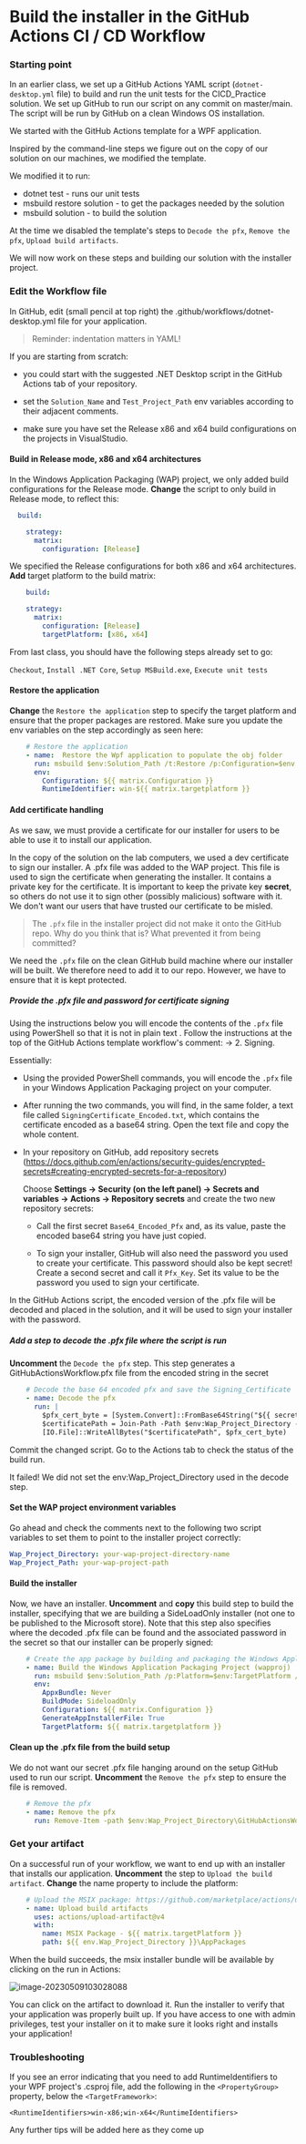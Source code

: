 # Build the installer in the GitHub Actions CI / CD Workflow



### Starting point

In an earlier class, we set up a GitHub Actions YAML script (`dotnet-desktop.yml` file) to build and run the unit tests for the CICD_Practice solution. We set up GitHub to run our script on any commit on master/main. The script will be run by GitHub on a clean Windows OS installation.

We started with the GitHub Actions template for a WPF application. 

Inspired by the command-line steps we figure out on the copy of our solution on our machines, we modified the template. 

We modified it to run:

- dotnet test - runs our unit tests
- msbuild restore solution - to get the packages needed by the solution
- msbuild solution - to build the solution

At the time we disabled the template's steps to `Decode the pfx`, `Remove the pfx`, `Upload build artifacts`.

We will now work on these steps and building our solution with the installer project.



### Edit the Workflow file

In GitHub, edit (small pencil at top right) the .github/workflows/dotnet-desktop.yml file for your application. 

> Reminder:  indentation matters in YAML!
>

If you are starting from scratch:

- you could start with the suggested .NET Desktop script in the GitHub Actions tab of your repository.

- set the `Solution_Name` and `Test_Project_Path` env variables according to their adjacent comments.

- make sure you have set the Release x86 and x64 build configurations on the projects in VisualStudio.

  

#### Build in Release mode, x86 and x64 architectures

In the Windows Application Packaging (WAP) project, we only added build configurations for the Release mode. **Change** the script to only build in Release mode, to reflect this:

```yaml
  build:

    strategy:
      matrix:
        configuration: [Release]
```

We specified the Release configurations for both x86 and x64 architectures. **Add** target platform to the build matrix:

```yaml
    build:

    strategy:
      matrix:
        configuration: [Release]
        targetPlatform: [x86, x64]
```



From last class, you should have the following steps already set to go:

`Checkout`, `Install .NET Core`, `Setup MSBuild.exe`, `Execute unit tests`



#### Restore the application

**Change** the `Restore the application` step to specify the target platform and ensure that the proper packages are restored. Make sure you update the env variables on the step accordingly as seen here:

```yaml
    # Restore the application
    - name:  Restore the Wpf application to populate the obj folder
      run: msbuild $env:Solution_Path /t:Restore /p:Configuration=$env:Configuration /p:RuntimeIdentifier=$env:RuntimeIdentifier
      env:
        Configuration: ${{ matrix.Configuration }}
        RuntimeIdentifier: win-${{ matrix.targetplatform }}
```



#### Add certificate handling

As we saw, we must provide a certificate for our installer for users to be able to use it to install our application. 

In the copy of the solution on the lab computers, we used a dev certificate to sign our installer. A .pfx file was added to the WAP project.  This file is used to sign the certificate when generating the installer. It contains a private key for the certificate. It is important to keep the private key **secret**, so others do not use it to sign other (possibly malicious) software with it. We don't want our users that have trusted our certificate to be misled.

> The `.pfx` file in the installer project did not make it onto the GitHub repo. Why do you think that is? What prevented it from being committed?

We need the `.pfx` file on the clean GitHub build machine where our installer will be built. We therefore need to add it to our repo. However, we have to ensure that it is kept protected.



##### Provide the .pfx file and password for certificate signing

Using the instructions below you will encode the contents of the `.pfx` file using PowerShell so that it is not in plain text . Follow the instructions at the top of the GitHub Actions template workflow's comment: -> 2. Signing.

Essentially:

- Using the provided PowerShell commands, you will encode the `.pfx` file in your Windows Application Packaging project on your computer.

- After running the two commands, you will find, in the same folder, a text file called `SigningCertificate_Encoded.txt`, which contains the certificate encoded as a base64 string. Open the text file and copy the whole content.

- In your repository on GitHub, add repository secrets (https://docs.github.com/en/actions/security-guides/encrypted-secrets#creating-encrypted-secrets-for-a-repository) 

  Choose **Settings → Security (on the left panel) → Secrets and variables → Actions →  Repository secrets** and create the two new repository secrets:

  - Call the first secret `Base64_Encoded_Pfx` and, as its value, paste the encoded base64 string you have just copied.

  - To sign your installer, GitHub will also need the password you used to create your certificate. This password should also be kept secret! Create a second secret and call it `Pfx_Key`. Set its value to be the password you used to sign your certificate. 

    

In the GitHub Actions script, the encoded version of the .pfx file will be decoded and placed in the solution, and it will be used to sign your installer with the password.



##### Add a step to decode the .pfx file where the script is run

**Uncomment** the  `Decode the pfx` step. This step generates a GitHubActionsWorkflow.pfx file from the encoded string in the secret

```yaml
    # Decode the base 64 encoded pfx and save the Signing_Certificate
    - name: Decode the pfx
      run: |
        $pfx_cert_byte = [System.Convert]::FromBase64String("${{ secrets.Base64_Encoded_Pfx }}")
        $certificatePath = Join-Path -Path $env:Wap_Project_Directory -ChildPath GitHubActionsWorkflow.pfx
        [IO.File]::WriteAllBytes("$certificatePath", $pfx_cert_byte)
```



Commit the changed script. Go to the Actions tab to check the status of the build run.

It failed! We did not set the env:Wap_Project_Directory used in the decode step. 



#### Set the WAP project environment variables

Go ahead and check the comments next to the following two script variables to set them to point to the installer project correctly:

```yaml
Wap_Project_Directory: your-wap-project-directory-name
Wap_Project_Path: your-wap-project-path  
```



#### Build the installer

Now, we have an installer. **Uncomment** and **copy** this build step to build the installer, specifying that we are building a SideLoadOnly installer (not one to be published to the Microsoft store). Note that this step also specifies where the decoded .pfx file can be found and the associated password in the secret so that our installer can be properly signed: 

```yaml
    # Create the app package by building and packaging the Windows Application Packaging project
    - name: Build the Windows Application Packaging Project (wapproj)
      run: msbuild $env:Solution_Path /p:Platform=$env:TargetPlatform /p:Configuration=$env:Configuration /p:UapAppxPackageBuildMode=$env:BuildMode /p:AppxBundle=$env:AppxBundle /p:PackageCertificateKeyFile=GitHubActionsWorkflow.pfx /p:PackageCertificatePassword=${{ secrets.Pfx_Key }}
      env:
        AppxBundle: Never
        BuildMode: SideloadOnly
        Configuration: ${{ matrix.Configuration }}
        GenerateAppInstallerFile: True
        TargetPlatform: ${{ matrix.targetplatform }}
```

 

#### Clean up the .pfx file from the build setup

We do not want our secret .pfx file hanging around on the setup GitHub used to run our script. **Uncomment** the `Remove the pfx` step to ensure the file is removed.

```yaml
    # Remove the pfx
    - name: Remove the pfx
      run: Remove-Item -path $env:Wap_Project_Directory\GitHubActionsWorkflow.pfx
```



### Get your artifact

On a successful run of your workflow, we want to end up with an installer that installs our application. **Uncomment** the step to `Upload the build artifact`. **Change** the name property to include the platform:

```yaml
    # Upload the MSIX package: https://github.com/marketplace/actions/upload-a-build-artifact
    - name: Upload build artifacts
      uses: actions/upload-artifact@v4
      with:
        name: MSIX Package - ${{ matrix.targetPlatform }}
        path: ${{ env.Wap_Project_Directory }}\AppPackages
```



When the build succeeds, the msix installer bundle will be available by clicking on the run in Actions:

![image-20230509103028088](./Images/GitHub_Actions_Artifacts.PNG)



You can click on the artifact to download it. Run the installer to verify that your application was properly built up. If you have access to one with admin privileges, test your installer on it to make sure it looks right and installs your application!



### Troubleshooting

If you see an error indicating that you need to add RuntimeIdentifiers to your WPF project's .csproj file, add the following in the `<PropertyGroup>` property, below the `<TargetFramework>`:

`<RuntimeIdentifiers>win-x86;win-x64</RuntimeIdentifiers>`



Any further tips will be added here as they come up
